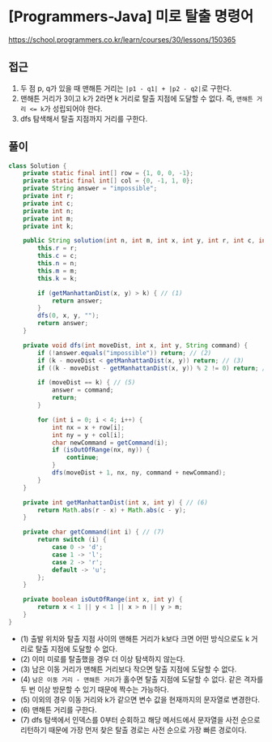 [Programmers-Java] 미로 탈출 명령어
=
<https://school.programmers.co.kr/learn/courses/30/lessons/150365>


접근
--


1. 두 점 p, q가 있을 때 맨해튼 거리는 `|p1 - q1| + |p2 - q2|`로 구한다.
2. 맨해튼 거리가 3이고 k가 2라면 k 거리로 탈출 지점에 도달할 수 없다. 즉, `맨해튼 거리 <= k`가 성립되어야 한다.
3. dfs 탐색해서 탈출 지점까지 거리를 구한다.


풀이
--



```java
class Solution {
    private static final int[] row = {1, 0, 0, -1};
    private static final int[] col = {0, -1, 1, 0};
    private String answer = "impossible";
    private int r;
    private int c;
    private int n;
    private int m;
    private int k;

    public String solution(int n, int m, int x, int y, int r, int c, int k) {
        this.r = r;
        this.c = c;
        this.n = n;
        this.m = m;
        this.k = k;

        if (getManhattanDist(x, y) > k) { // (1)
            return answer;
        }
        dfs(0, x, y, "");
        return answer;
    }

    private void dfs(int moveDist, int x, int y, String command) {
        if (!answer.equals("impossible")) return; // (2)
        if (k - moveDist < getManhattanDist(x, y)) return; // (3)
        if ((k - moveDist - getManhattanDist(x, y)) % 2 != 0) return; // (4)

        if (moveDist == k) { // (5)
            answer = command;
            return;
        }

        for (int i = 0; i < 4; i++) {
            int nx = x + row[i];
            int ny = y + col[i];
            char newCommand = getCommand(i);
            if (isOutOfRange(nx, ny)) {
                continue;
            }
            dfs(moveDist + 1, nx, ny, command + newCommand);
        }
    }

    private int getManhattanDist(int x, int y) { // (6)
        return Math.abs(r - x) + Math.abs(c - y);
    }

    private char getCommand(int i) { // (7)
        return switch (i) {
            case 0 -> 'd';
            case 1 -> 'l';
            case 2 -> 'r';
            default -> 'u';
        };
    }

    private boolean isOutOfRange(int x, int y) {
        return x < 1 || y < 1 || x > n || y > m;
    }
}
```


* (1) 출발 위치와 탈출 지점 사이의 맨해튼 거리가 k보다 크면 어떤 방식으로도 k 거리로 탈출 지점에 도달할 수 없다.
* (2) 이미 미로를 탈출했을 경우 더 이상 탐색하지 않는다.
* (3) 남은 이동 거리가 맨해튼 거리보다 작으면 탈출 지점에 도달할 수 없다.
* (4) `남은 이동 거리 - 맨해튼 거리`가 홀수면 탈출 지점에 도달할 수 없다. 같은 격자를 두 번 이상 방문할 수 있기 때문에 짝수는 가능하다.
* (5) 이외의 경우 이동 거리와 k가 같으면 변수 값을 현재까지의 문자열로 변경한다.
* (6) 맨해튼 거리를 구한다.
* (7) dfs 탐색에서 인덱스를 0부터 순회하고 해당 메서드에서 문자열을 사전 순으로 리턴하기 때문에 가장 먼저 찾은 탈출 경로는 사전 순으로 가장 빠른 경로이다.

